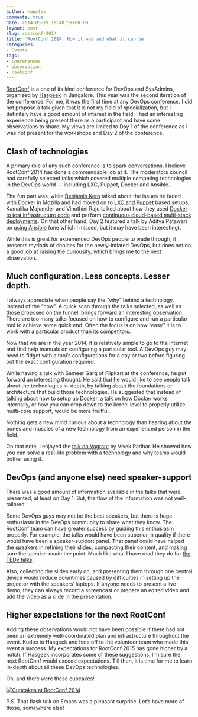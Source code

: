 ```yaml
---
author: kaustav
comments: true
date: 2014-05-19 19:48:59+00:00
layout: post
slug: rootconf-2014
title: 'RootConf 2014: How it was and what it can be'
categories:
- Events
tags:
- conferences
- observation
- rootconf
---
```


[RootConf](https://rootconf.in) is a one of its kind conference for DevOps and SysAdmins, organized by [Hasgeek](https://hasgeek.com) in Bangalore. This year was the second iteration of the conference. For me, it was the first time at any DevOps conference. I did not propose a talk given that it is not my field of specialization, but I definitely have a good amount of interest in the field. I had an interesting experience being present there as a participant and have some observations to share. My views are limited to Day 1 of the conference as I was not present for the workshops and Day 2 of the conference.<!-- more -->



## Clash of technologies



A primary role of any such conference is to spark conversations. I believe RootConf 2014 has done a commendable job at it. The moderators council had carefully selected talks which covered multiple competing technologies in the DevOps world — including LXC, Puppet, Docker and Ansible.

The fun part was, while [Benjamin Kero](https://twitter.com/bkero) talked about the issues he faced with Docker in Mozilla and had moved on to [LXC and Puppet](https://rootconf.in/2014/conference#1108-quick-prototyping-with-lxc-and-puppet) based setups, Kamalika Majumder and Vinothini Raju talked about how they used [Docker to test infrastructure code](https://rootconf.in/2014/conference#1045-testing-infrastructure-code-using-test-kitchen-doc) and perform [continuous cloud-based multi-stack deployments](https://rootconf.in/2014/conference#1039-continuous-multi-stack-deployments-on-cloud-using-). On that other hand, Day 2 featured a talk by Aditya Patawari on [using Ansible](https://rootconf.in/2014/conference#1041-building-orchestration-and-configuration-with-ansi) (one which I missed, but it may have been interesting).

While this is great for experienced DevOps people to wade through, it presents myriads of choices for the newly-intiated DevOps, but does not do a good job at raising the curiousity, which brings me to the next observation.



## Much configuration. Less concepts. Lesser depth.



I always appreciate when people say the “why” behind a technology, instead of the “how”. A quick scan through the talks selected, as well as those proposed on the funnel, brings forward an interesting observation. There are too many talks focused on how to configure and run a particular tool to achieve some quick end. Often the focus is on how “easy” it is to work with a particular product than its competitors.

Now that we are in the year 2014, it is relatively simple to go to the internet and find help manuals on configuring a particular tool. A DevOps guy may need to fidget with a tool’s configurations for a day or two before figuring out the exact configuration required.

While having a talk with Sameer Garg of Flipkart at the conference, he put forward an interesting thought. He said that he would like to see people talk about the technologies in-depth, by talking about the foundations or architecture that build those technologies. He suggested that instead of talking about how to setup up Docker, a talk on how Docker works internally, or how you can drop down to the kernel level to properly utilize multi-core support, would be more fruitful.

Nothing gets a new mind curious about a technology than hearing about the bones and muscles of a new technology from an experienced person in the field.

On that note, I enjoyed the [talk on Vagrant](https://rootconf.in/2014/conference#1042-how-fast-can-you-onboard-a-new-team-member) by Vivek Parihar. He showed how you can solve a real-life problem with a technology and why teams would bother using it.



## DevOps (and anyone else) need speaker-support



There was a good amount of information available in the talks that were presented, at least on Day 1. But, the flow of the information was not well-tailored.

Some DevOps guys may not be the best speakers, but there is huge enthusiasm in the DevOps community to share what they know. The RootConf team can have greater success by guiding this enthusiasm properly. For example, the talks would have been superior in quality if there would have been a speaker-support panel. That panel could have helped the speakers in refining their slides, compacting their content, and making sure the speaker made the point. Much like what I have read they do for [the TEDx talks](http://christianheilmann.com/2014/05/13/thank-you-tedx-thessaloniki/).

Also, collecting the slides early on, and presenting them through one central device would reduce downtimes caused by difficulties in setting up the projector with the speakers’ laptops. If anyone needs to present a live demo, they can always record a screencast or prepare an edited video and add the video as a slide in the presentation.



## Higher expectations for the next RootConf



Adding these observations would not have been possible if there had not been an extremely well-coordinated plan and infrastructure throughout the event. Kudos to Hasgeek and hats off to the volunteer team who made this event a success. My expectations for RootConf 2015 has gone higher by a notch. If Hasgeek incorporates some of these suggestions, I’m sure the next RootConf would exceed expectations. Till then, it is time for me to learn in-depth about all these DevOps technologies.

Oh, and there were these cupcakes!

[![Cupcakes at RootConf 2014](https://kaustavdm.in/wp-content/uploads/2014/05/2014-05-16-11.00.44-1600x12001.jpg)](https://kaustavdm.in/wp-content/uploads/2014/05/2014-05-16-11.00.441.jpg)

P.S. That flash talk on Emacs was a pleasant surprise. Let’s have more of those, somewhere else!
